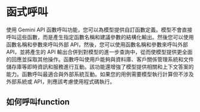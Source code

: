 # 函式呼叫

使用 Gemini API 函數呼叫功能，您可以為模型提供自訂函數定義。模型不會直接呼叫這些函數，而是產生指定函數名稱和建議參數的結構化輸出。然後您可以使用函數名稱和參數來呼叫外部 API，然後，您可以使用函數名稱和參數來呼叫外部 API，並將產生的 API 輸出合併到對模型的進一步查詢中，從而使模型提供更全面的回應並採取其他操作。函數呼叫使用戶能夠與資料庫、客戶關係管理系統和文件儲存庫等即時資訊和服務進行互動。該功能還增強了模型提供相關和上下文答案的能力。函數呼叫最適合與外部系統互動。如果您的用例需要模型執行計算但不涉及外部系統或 API，則應該考慮使用程式碼執行。

## 如何呼叫function

